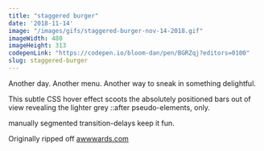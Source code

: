 ```yaml
---
title: "staggered burger"
date: '2018-11-14'
image: "/images/gifs/staggered-burger-nov-14-2018.gif"
imageWidth: 480
imageHeight: 313
codepenLink: "https://codepen.io/bloom-dan/pen/BGRZqj?editors=0100"
slug: staggered-burger
---
```


Another day. Another menu. Another way to sneak in something delightful.

This subtle CSS hover effect scoots the absolutely positioned bars out of view revealing the lighter grey ::after pseudo-elements, only.

manually segmented transition-delays keep it fun.

Originally ripped off [awwwards.com]()
